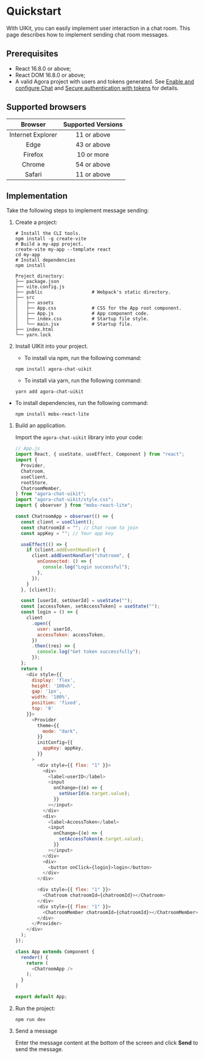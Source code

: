 # Quickstart

With UIKit, you can easily implement user interaction in a chat room. This page describes how to implement sending chat room messages.

## Prerequisites

- React 16.8.0 or above;
- React DOM 16.8.0 or above;
- A valid Agora project with users and tokens generated. See [Enable and configure Chat](https://docs.agora.io/en/agora-chat/get-started/enable) and [Secure authentication with tokens](https://docs.agora.io/en/agora-chat/develop/authentication) for details. 

## Supported browsers

| Browser | Supported Versions |
|:---:|:---:|
| Internet Explorer | 11 or above |
| Edge | 43 or above |
| Firefox | 10 or more |
| Chrome | 54 or above |
| Safari | 11 or above |

## Implementation

Take the following steps to implement message sending:

1. Create a project:

    ```
    # Install the CLI tools.
    npm install -g create-vite
    # Build a my-app project.
    create-vite my-app --template react 
    cd my-app
    # Install dependencies
    npm install
    ```

    ```
    Project directory:
    ├── package.json
    ├── vite.config.js  
    ├── public                  # Webpack's static directory.
    ├── src
    │   ├── assets
    │   ├── App.css             # CSS for the App root component.
    │   ├── App.js              # App component code.
    │   ├── index.css           # Startup file style.
    │   └── main.jsx            # Startup file.
    ├── index.html
    └── yarn.lock
    ```

1. Install UIKit into your project.

   - To install via npm, run the following command:

    ```
    npm install agora-chat-uikit
    ```
   
   - To install via yarn, run the following command:

    ```
    yarn add agora-chat-uikit
    ```

  - To install dependencies, run the following command:

    ```
    npm install mobx-react-lite
    ```
   
1. Build an application.

   Import the `agora-chat-uikit` library into your code:

    ```javascript
    // App.js
    import React, { useState, useEffect, Component } from "react";
    import {
      Provider,
      Chatroom,
      useClient,
      rootStore,
      ChatroomMember,
    } from "agora-chat-uikit";
    import "agora-chat-uikit/style.css";
    import { observer } from "mobx-react-lite";
    
    const ChatroomApp = observer(() => {
      const client = useClient();
      const chatroomId = ""; // Chat room to join
      const appKey = ""; // Your app key
    
      useEffect(() => {
        if (client.addEventHandler) {
          client.addEventHandler("chatroom", {
            onConnected: () => {
              console.log("Login successful");
            },
          });
        }
      }, [client]);
    
      const [userId, setUserId] = useState("");
      const [accessToken, setAccessToken] = useState("");
      const login = () => {
        client
          .open({
            user: userId,
            accessToken: accessToken,
          })
          .then((res) => {
            console.log("Get token successfully");
          });
      };
      return (
        <div style={{
          display: 'flex',
          height: '100vh',
          gap: '1px',
          width: '100%',
          position: 'fixed',
          top: '0'
        }}>
          <Provider
            theme={{
              mode: "dark",
            }}
            initConfig={{
              appKey: appKey,
            }}
          >
            <div style={{ flex: "1" }}>
              <div>
                <label>userID</label>
                <input
                  onChange={(e) => {
                    setUserId(e.target.value);
                  }}
                ></input>
              </div>
              <div>
                <label>AccessToken</label>
                <input
                  onChange={(e) => {
                    setAccessToken(e.target.value);
                  }}
                ></input>
              </div>
              <div>
                <button onClick={login}>login</button>
              </div>
            </div>
    
            <div style={{ flex: "1" }}>
              <Chatroom chatroomId={chatroomId}></Chatroom>
            </div>
            <div style={{ flex: "1" }}>
              <ChatroomMember chatroomId={chatroomId}></ChatroomMember>
            </div>
          </Provider>
        </div>
      );
    });

    class App extends Component {
      render() {
        return (
          <ChatroomApp />
        );
      }
    }

    export default App;
    ```

1. Run the project:

    ```
    npm run dev
    ```

1. Send a message

   Enter the message content at the bottom of the screen and click **Send** to send the message.
